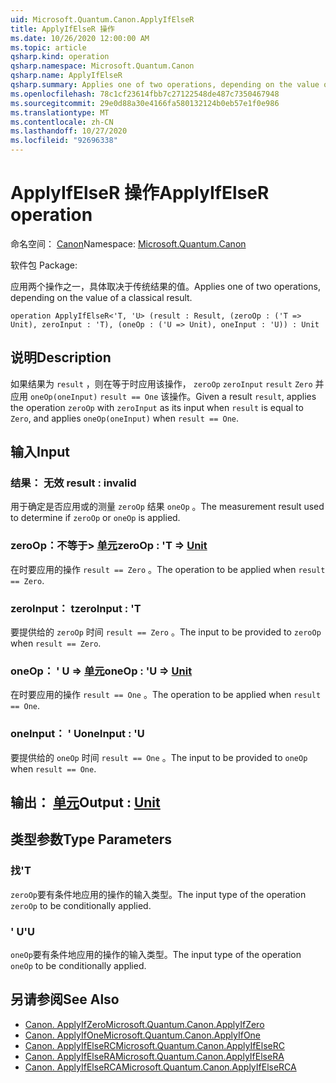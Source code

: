 ```yaml
---
uid: Microsoft.Quantum.Canon.ApplyIfElseR
title: ApplyIfElseR 操作
ms.date: 10/26/2020 12:00:00 AM
ms.topic: article
qsharp.kind: operation
qsharp.namespace: Microsoft.Quantum.Canon
qsharp.name: ApplyIfElseR
qsharp.summary: Applies one of two operations, depending on the value of a classical result.
ms.openlocfilehash: 78c1cf23614fbb7c27122548de487c7350467948
ms.sourcegitcommit: 29e0d88a30e4166fa580132124b0eb57e1f0e986
ms.translationtype: MT
ms.contentlocale: zh-CN
ms.lasthandoff: 10/27/2020
ms.locfileid: "92696338"
---
```

# <a name="applyifelser-operation"></a><span data-ttu-id="aaaca-102">ApplyIfElseR 操作</span><span class="sxs-lookup"><span data-stu-id="aaaca-102">ApplyIfElseR operation</span></span>

<span data-ttu-id="aaaca-103">命名空间： [Canon](xref:Microsoft.Quantum.Canon)</span><span class="sxs-lookup"><span data-stu-id="aaaca-103">Namespace: [Microsoft.Quantum.Canon](xref:Microsoft.Quantum.Canon)</span></span>

<span data-ttu-id="aaaca-104">软件包 [](https://nuget.org/packages/)</span><span class="sxs-lookup"><span data-stu-id="aaaca-104">Package: [](https://nuget.org/packages/)</span></span>


<span data-ttu-id="aaaca-105">应用两个操作之一，具体取决于传统结果的值。</span><span class="sxs-lookup"><span data-stu-id="aaaca-105">Applies one of two operations, depending on the value of a classical result.</span></span>

```qsharp
operation ApplyIfElseR<'T, 'U> (result : Result, (zeroOp : ('T => Unit), zeroInput : 'T), (oneOp : ('U => Unit), oneInput : 'U)) : Unit
```


## <a name="description"></a><span data-ttu-id="aaaca-106">说明</span><span class="sxs-lookup"><span data-stu-id="aaaca-106">Description</span></span>

<span data-ttu-id="aaaca-107">如果结果为 `result` ，则在等于时应用该操作， `zeroOp` `zeroInput` `result` `Zero` 并应用 `oneOp(oneInput)` `result == One` 该操作。</span><span class="sxs-lookup"><span data-stu-id="aaaca-107">Given a result `result`, applies the operation `zeroOp` with `zeroInput` as its input when `result` is equal to `Zero`, and applies `oneOp(oneInput)` when `result == One`.</span></span>

## <a name="input"></a><span data-ttu-id="aaaca-108">输入</span><span class="sxs-lookup"><span data-stu-id="aaaca-108">Input</span></span>

### <a name="result--__invalidresult__"></a><span data-ttu-id="aaaca-109">结果： __无效 <Result>__</span><span class="sxs-lookup"><span data-stu-id="aaaca-109">result : __invalid<Result>__</span></span>

<span data-ttu-id="aaaca-110">用于确定是否应用或的测量 `zeroOp` 结果 `oneOp` 。</span><span class="sxs-lookup"><span data-stu-id="aaaca-110">The measurement result used to determine if `zeroOp` or `oneOp` is applied.</span></span>


### <a name="zeroop--t--unit"></a><span data-ttu-id="aaaca-111">zeroOp：不等于> [单元](xref:microsoft.quantum.lang-ref.unit)</span><span class="sxs-lookup"><span data-stu-id="aaaca-111">zeroOp : 'T => [Unit](xref:microsoft.quantum.lang-ref.unit)</span></span> 

<span data-ttu-id="aaaca-112">在时要应用的操作 `result == Zero` 。</span><span class="sxs-lookup"><span data-stu-id="aaaca-112">The operation to be applied when `result == Zero`.</span></span>


### <a name="zeroinput--t"></a><span data-ttu-id="aaaca-113">zeroInput： t</span><span class="sxs-lookup"><span data-stu-id="aaaca-113">zeroInput : 'T</span></span>

<span data-ttu-id="aaaca-114">要提供给的 `zeroOp` 时间 `result == Zero` 。</span><span class="sxs-lookup"><span data-stu-id="aaaca-114">The input to be provided to `zeroOp` when `result == Zero`.</span></span>


### <a name="oneop--u--unit"></a><span data-ttu-id="aaaca-115">oneOp： ' U => [单元](xref:microsoft.quantum.lang-ref.unit)</span><span class="sxs-lookup"><span data-stu-id="aaaca-115">oneOp : 'U => [Unit](xref:microsoft.quantum.lang-ref.unit)</span></span> 

<span data-ttu-id="aaaca-116">在时要应用的操作 `result == One` 。</span><span class="sxs-lookup"><span data-stu-id="aaaca-116">The operation to be applied when `result == One`.</span></span>


### <a name="oneinput--u"></a><span data-ttu-id="aaaca-117">oneInput： ' U</span><span class="sxs-lookup"><span data-stu-id="aaaca-117">oneInput : 'U</span></span>

<span data-ttu-id="aaaca-118">要提供给的 `oneOp` 时间 `result == One` 。</span><span class="sxs-lookup"><span data-stu-id="aaaca-118">The input to be provided to `oneOp` when `result == One`.</span></span>



## <a name="output--unit"></a><span data-ttu-id="aaaca-119">输出： [单元](xref:microsoft.quantum.lang-ref.unit)</span><span class="sxs-lookup"><span data-stu-id="aaaca-119">Output : [Unit](xref:microsoft.quantum.lang-ref.unit)</span></span>



## <a name="type-parameters"></a><span data-ttu-id="aaaca-120">类型参数</span><span class="sxs-lookup"><span data-stu-id="aaaca-120">Type Parameters</span></span>

### <a name="t"></a><span data-ttu-id="aaaca-121">找</span><span class="sxs-lookup"><span data-stu-id="aaaca-121">'T</span></span>

<span data-ttu-id="aaaca-122">`zeroOp`要有条件地应用的操作的输入类型。</span><span class="sxs-lookup"><span data-stu-id="aaaca-122">The input type of the operation `zeroOp` to be conditionally applied.</span></span>
### <a name="u"></a><span data-ttu-id="aaaca-123">' U</span><span class="sxs-lookup"><span data-stu-id="aaaca-123">'U</span></span>

<span data-ttu-id="aaaca-124">`oneOp`要有条件地应用的操作的输入类型。</span><span class="sxs-lookup"><span data-stu-id="aaaca-124">The input type of the operation `oneOp` to be conditionally applied.</span></span>

## <a name="see-also"></a><span data-ttu-id="aaaca-125">另请参阅</span><span class="sxs-lookup"><span data-stu-id="aaaca-125">See Also</span></span>

- [<span data-ttu-id="aaaca-126">Canon. ApplyIfZero</span><span class="sxs-lookup"><span data-stu-id="aaaca-126">Microsoft.Quantum.Canon.ApplyIfZero</span></span>](xref:Microsoft.Quantum.Canon.ApplyIfZero)
- [<span data-ttu-id="aaaca-127">Canon. ApplyIfOne</span><span class="sxs-lookup"><span data-stu-id="aaaca-127">Microsoft.Quantum.Canon.ApplyIfOne</span></span>](xref:Microsoft.Quantum.Canon.ApplyIfOne)
- [<span data-ttu-id="aaaca-128">Canon. ApplyIfElseRC</span><span class="sxs-lookup"><span data-stu-id="aaaca-128">Microsoft.Quantum.Canon.ApplyIfElseRC</span></span>](xref:Microsoft.Quantum.Canon.ApplyIfElseRC)
- [<span data-ttu-id="aaaca-129">Canon. ApplyIfElseRA</span><span class="sxs-lookup"><span data-stu-id="aaaca-129">Microsoft.Quantum.Canon.ApplyIfElseRA</span></span>](xref:Microsoft.Quantum.Canon.ApplyIfElseRA)
- [<span data-ttu-id="aaaca-130">Canon. ApplyIfElseRCA</span><span class="sxs-lookup"><span data-stu-id="aaaca-130">Microsoft.Quantum.Canon.ApplyIfElseRCA</span></span>](xref:Microsoft.Quantum.Canon.ApplyIfElseRCA)